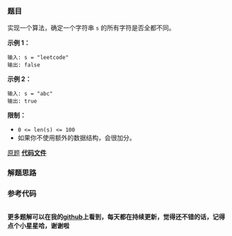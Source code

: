 ### 题目
实现一个算法，确定一个字符串 `s` 的所有字符是否全都不同。

**示例 1：**

    
    
    输入: s = "leetcode"
    输出: false 
    

**示例 2：**

    
    
    输入: s = "abc"
    输出: true
    

**限制：**

  * `0 <= len(s) <= 100 `
  * 如果你不使用额外的数据结构，会很加分。

[原题](https://leetcode-cn.com/problems/is-unique-lcci/)    **[代码文件]()**


### 解题思路




### 参考代码

```go


```




**更多题解可以在我的[github](https://github.com/LZH139/leetcode_Go)上看到，每天都在持续更新，觉得还不错的话，记得点个小星星哈，谢谢啦**
